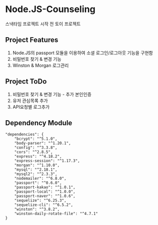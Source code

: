 # Node.JS-Counseling

스낵타임 프로젝트 시작 전 토이 프로젝트

## Project Features

1. Node.JS의 passport 모듈을 이용하여 소셜 로그인/로그아웃 기능을 구현함
2. 비밀번호 찾기 & 변경 기능
3. Winston & Morgan 로그관리

## Project ToDo

1. 비밀번호 찾기 & 변경 기능 - 추가 본인인증
2. 유저 관심목록 추가
3. API요청별 로그추가

## Dependency Module

```
"dependencies": {
    "bcrypt": "^5.1.0",
    "body-parser": "^1.20.1",
    "config": "^3.3.8",
    "cors": "^2.8.5",
    "express": "^4.18.2",
    "express-session": "^1.17.3",
    "morgan": "^1.10.0",
    "mysql": "^2.18.1",
    "mysql2": "^2.3.3",
    "nodemailer": "^6.8.0",
    "passport": "^0.6.0",
    "passport-kakao": "^1.0.1",
    "passport-local": "^1.0.0",
    "passport-naver": "^1.0.6",
    "sequelize": "^6.25.3",
    "sequelize-cli": "^6.5.2",
    "winston": "^3.8.2",
    "winston-daily-rotate-file": "^4.7.1"
}
```
